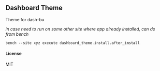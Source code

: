 ## Dashboard Theme

Theme for dash-bu

*in case need to run on some other site where app already installed, can do from bench*

```
bench --site xyz execute dashboard_theme.install.after_install
```

#### License

MIT

